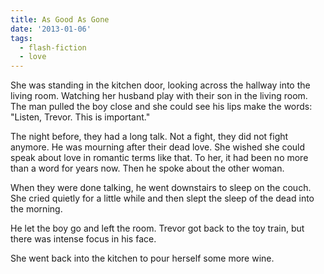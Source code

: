 ```yaml
---
title: As Good As Gone
date: '2013-01-06'
tags:
  - flash-fiction
  - love
---
```


She was standing in the kitchen door, looking across the hallway into the living
room. Watching her husband play with their son in the living room. The man
pulled the boy close and she could see his lips make the words: "Listen, Trevor.
This is important."

<!-- truncate -->

The night before, they had a long talk. Not a fight, they did not fight anymore.
He was mourning after their dead love. She wished she could speak about love in
romantic terms like that. To her, it had been no more than a word for years now.
Then he spoke about the other woman.

When they were done talking, he went downstairs to sleep on the couch. She cried
quietly for a little while and then slept the sleep of the dead into the
morning.

He let the boy go and left the room. Trevor got back to the toy train, but there
was intense focus in his face.

She went back into the kitchen to pour herself some more wine.

